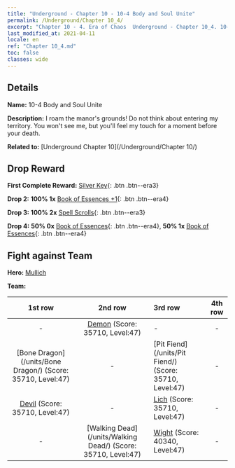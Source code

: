 ```yaml
---
title: "Underground - Chapter 10 - 10-4 Body and Soul Unite"
permalink: /Underground/Chapter 10_4/
excerpt: "Chapter 10 - 4. Era of Chaos  Underground - Chapter 10_4. 10-4 Body and Soul Unite"
last_modified_at: 2021-04-11
locale: en
ref: "Chapter 10_4.md"
toc: false
classes: wide
---
```


## Details

 **Name:** 10-4 Body and Soul Unite

 **Description:** I roam the manor's grounds! Do not think about entering my territory. You won't see me, but you'll feel my touch for a moment before your death.

 **Related to:** [Underground Chapter 10](/Underground/Chapter 10/)

## Drop Reward

 **First Complete Reward:** [Silver Key](/Items/con_693/){: .btn .btn--era3}

 **Drop 2:** **100% 1x** [Book of Essences +1](/Items/mat_46/){: .btn .btn--era4}

 **Drop 3:** **100% 2x** [Spell Scrolls](/Items/con_694/){: .btn .btn--era3}

 **Drop 4:** **50% 0x** [Book of Essences](/Items/mat_39/){: .btn .btn--era4}, **50% 1x** [Book of Essences](/Items/mat_39/){: .btn .btn--era4}


## Fight against Team
 **Hero:** [Mullich](/heroes/Mullich/)

 **Team:**


  | 1st row | 2nd row | 3rd row | 4th row |
  |:----:|:----:|:----|:----:|
  | - | [Demon](/units/Demon/) (Score: 35710, Level:47)  | - | - |
  | [Bone Dragon](/units/Bone Dragon/) (Score: 35710, Level:47)  | - | [Pit Fiend](/units/Pit Fiend/) (Score: 35710, Level:47)  | - |
  | [Devil](/units/Devil/) (Score: 35710, Level:47)  | - | [Lich](/units/Lich/) (Score: 35710, Level:47)  | - |
  | - | [Walking Dead](/units/Walking Dead/) (Score: 35710, Level:47)  | [Wight](/units/Wight/) (Score: 40340, Level:47)  | - |


